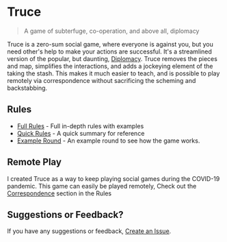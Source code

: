 # Truce

> A game of subterfuge, co-operation, and above all, diplomacy

Truce is a zero-sum social game, where everyone is against you, but you need other's help to make your actions are successful. It's a streamlined version of the popular, but daunting, [Diplomacy](https://www.boardgamegeek.com/boardgame/483/diplomacy). Truce removes the pieces and map, simplifies the interactions, and adds a jockeying element of the taking the stash. This makes it much easier to teach, and is possible to play remotely via correspondence without sacrificing the scheming and backstabbing.


## Rules
- [Full Rules](rules.md) - Full in-depth rules with examples
- [Quick Rules](quick_rules.md) - A quick summary for reference
- [Example Round](example_round.md) - An example round to see how the game works.


## Remote Play
I created Truce as a way to keep playing social games during the COVID-19 pandemic. This game can easily be played remotely, Check out the [Correspondence](rules.md#correspondence) section in the Rules


## Suggestions or Feedback?
If you have any suggestions or feedback, [Create an Issue](https://github.com/stolksdorf/truce/issues/new).
